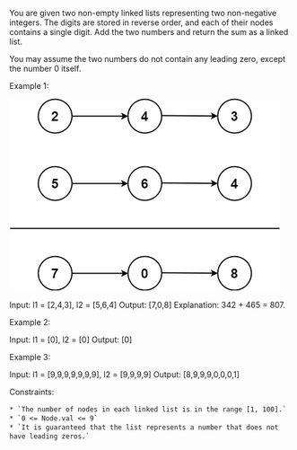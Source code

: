 You are given two non-empty linked lists representing two non-negative integers. The digits are stored in reverse order, and each of their nodes contains a single digit. Add the two numbers and return the sum as a linked list.

You may assume the two numbers do not contain any leading zero, except the number 0 itself.

Example 1:

![linked lists of numbers below](./img/addtwonumber1.jpg)

Input: l1 = \[2,4,3\], l2 = \[5,6,4\]
Output: \[7,0,8\]
Explanation: 342 + 465 = 807.

Example 2:

Input: l1 = \[0\], l2 = \[0\]
Output: \[0\]

Example 3:

Input: l1 = \[9,9,9,9,9,9,9\], l2 = \[9,9,9,9\]
Output: \[8,9,9,9,0,0,0,1\]

Constraints:

    * `The number of nodes in each linked list is in the range [1, 100].`
    * `0 <= Node.val <= 9`
    * `It is guaranteed that the list represents a number that does not have leading zeros.`
